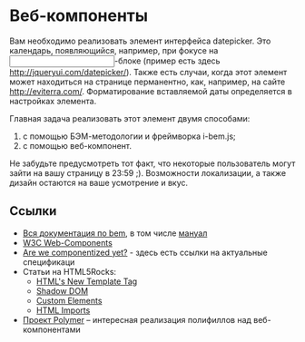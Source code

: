 # Веб-компоненты

Вам необходимо реализовать элемент интерфейса datepicker. 
Это календарь, появляющийся, например, при фокусе на <input type=‘datetime’/>-блоке (пример есть здесь http://jqueryui.com/datepicker/). Также есть случаи, когда этот элемент может находиться на странице перманентно, как, например, на сайте http://eviterra.com/. Форматирование вставляемой даты определяется в настройках элемента.

Главная задача реализовать этот элемент двумя способами: 
1. с помощью БЭМ-методологии и фреймворка i-bem.js; 
2. с помощью веб-компонент.

Не забудьте предусмотреть тот факт, что некоторые пользователь могут зайти на вашу страницу в 23:59 ;). Возможности локализации, а также дизайн остаются на ваше усмотрение и вкус.

## Ссылки
  * [Вся документация по bem](http://ru.bem.info/), в том числе [мануал](http://ru.bem.info/articles/start-with-project-stub/)
  * [W3C Web-Components](http://www.w3.org/TR/components-intro/)
  * [Are we componentized yet?](http://jonrimmer.github.io/are-we-componentized-yet/) - здесь есть ссылки на актуальные спецификаци
  * Статьи на HTML5Rocks:
    * [HTML's New Template Tag](http://www.html5rocks.com/en/tutorials/webcomponents/template/)
    * [Shadow DOM](http://www.html5rocks.com/en/tutorials/webcomponents/shadowdom)
    * [Custom Elements](http://www.html5rocks.com/en/tutorials/webcomponents/customelements/)
    * [HTML Imports](http://www.html5rocks.com/en/tutorials/webcomponents/imports/)
  * [Проект Polymer](http://www.polymer-project.org/) – интересная реализация полифиллов над веб-компонентами
